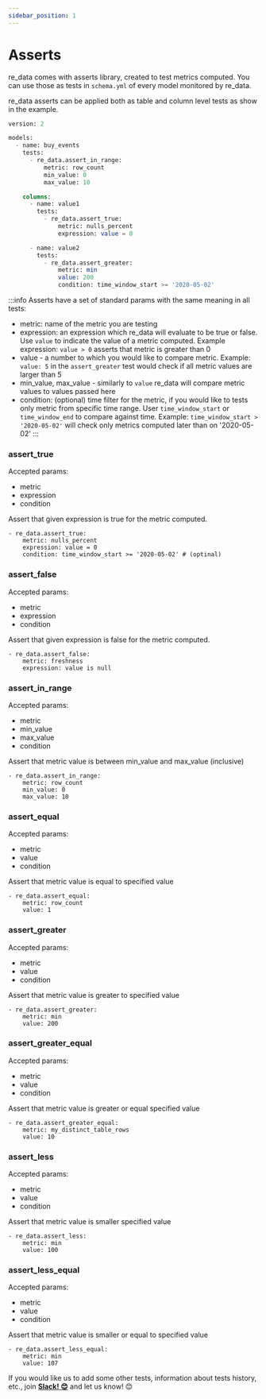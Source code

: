 ```yaml
---
sidebar_position: 1
---
```

# Asserts

re_data comes with asserts library, created to test metrics computed.
You can use those as tests in `schema.yml` of every model monitored by re_data.

re_data asserts can be applied both as table and column level tests as show in the example.

```sql title="schema.yml"  
version: 2

models:
  - name: buy_events
    tests:
      - re_data.assert_in_range:
          metric: row_count
          min_value: 0
          max_value: 10

    columns:
      - name: value1
        tests:
          - re_data.assert_true:
              metric: nulls_percent
              expression: value = 0

      - name: value2
        tests:
          - re_data.assert_greater:
              metric: min
              value: 200
              condition: time_window_start >= '2020-05-02'

```



:::info
Asserts have a set of standard params with the same meaning in all tests:
- metric: name of the metric you are testing
- expression: an expression which re_data will evaluate to be true or false. Use `value` to indicate the value of a metric computed. Example expression: `value > 0` asserts that metric is greater than 0
- value - a number to which you would like to compare metric. Example: `value: 5` in the `assert_greater` test would check if all metric values are larger than 5
- min_value, max_value - similarly to `value` re_data will compare metric values to values passed here
- condition: (optional) time filter for the metric, if you would like to tests only metric from specific time range. User `time_window_start` or `time_window_end` to compare against time. Example: `time_window_start > '2020-05-02'` will check only metrics computed later than on '2020-05-02'
:::

### assert_true

Accepted params:
- metric
- expression
- condition

Assert that given expression is true for the metric computed.

```
- re_data.assert_true:
    metric: nulls_percent
    expression: value = 0
    condition: time_window_start >= '2020-05-02' # (optinal)
```


### assert_false

Accepted params:
- metric
- expression
- condition

Assert that given expression is false for the metric computed.

```
- re_data.assert_false:
    metric: freshness
    expression: value is null
```

### assert_in_range

Accepted params:
- metric
- min_value
- max_value
- condition

Assert that metric value is between min_value and max_value (inclusive)

```
- re_data.assert_in_range:
    metric: row_count
    min_value: 0
    max_value: 10
```

### assert_equal

Accepted params:
- metric
- value
- condition

Assert that metric value is equal to specified value

```
- re_data.assert_equal:
    metric: row_count
    value: 1
```

### assert_greater

Accepted params:
- metric
- value
- condition

Assert that metric value is greater to specified value

```
- re_data.assert_greater:
    metric: min
    value: 200
```


### assert_greater_equal

Accepted params:
- metric
- value
- condition

Assert that metric value is greater or equal specified value

```
- re_data.assert_greater_equal:
    metric: my_distinct_table_rows
    value: 10
```

### assert_less

Accepted params:
- metric
- value
- condition

Assert that metric value is smaller specified value

```
- re_data.assert_less:
    metric: min
    value: 100
```

### assert_less_equal

Accepted params:
- metric
- value
- condition

Assert that metric value is smaller or equal to specified value

```
- re_data.assert_less_equal:
    metric: min
    value: 107
```

If you would like us to add some other tests, information about tests history, etc., join **[Slack! 😊](https://www.getre.io/slack)** and let us know! 😊  
